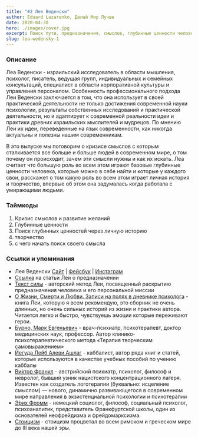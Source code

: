 ```yaml
---
title: "#2 Лея Веденски"
author: Eduard Lazarenko, Делай Мир Лучше
date: 2020-04-30
hero: ./images/cover.jpg
excerpt: Поиск пути, предназначения, смыслов, глубинные ценности человека и другое
slug: lea-wedensky-1
---
```


### Описание

Леа Веденски - израильский исследователь в области мышления, психолог, писатель, ведущая групп, индивидуальных и семейных консультаций, специалист в области корпоративной культуры и управления персоналом. Особенность профессионального подхода Леи Веденски заключается в том, что она использует в своей практической деятельности не только достижения современной науки психологии, результаты собственных исследований и практической деятельности, но и адаптирует к современной реальности идеи и практики древних израильских мыслителей и мудрецов. По мнению Леи их идеи, переведенные на язык современности, как никогда актуальны и полезны нашим современникам.

В это выпуске мы поговорим о кризисе смыслов с которым сталкивается все больше и больше людей в современном мире, о том почему он происходит, зачем эти смысли нужны и как их искать. Леа считает что большую роль во всем этом играют базовые глубинные ценности человека, которые можно в себе найти и которые у каждого свои, расскажет о том какую роль во всем этом играет личная история и творчество, впервые об этом она задумалась когда работала с умирающими людьми.

### Таймкоды

1. Кризис смыслов и развитие желаний
2. Глубинные ценности
3. Поиск глубинных ценностей через личную историю
4. творчество
5. с чего начать поиск своего смысла

### Ссылки и упоминания

- Лея Веденски [Сайт](https://wedensky.com/) | [Фейсбук](https://www.facebook.com/LeaWedensky) | [Инстаграм](https://instagram.com/leawedensky/)
- [Ссылка](https://wedensky.com/prednaznachenie) на статьи Леи о предназначении
- [Текст силы](https://wedensky.com/ectcenter/groups-seminars-expeditions/powertext) - авторский метод Леи, посвященный раскрытию предназначения человека и его персональной миссии
- [О Жизни, Смерти и Любви. Записи на полях в дневнике психолога](https://www.litres.ru/lea-vedenski-8857705/o-zhizni-smerti-i-lubvi-zapisi-na-polyah-v-dnevnike-psihologa/) - книга Леи, которую я всем рекомендую, это сборник не очень длинных, но очень сильных историй из жизни и практики автора. Читается легко и быстро, чувствуешь эмоции которые переживают герои.
- [Бурно, Марк Евгеньевич](https://ru.wikipedia.org/wiki/%D0%91%D1%83%D1%80%D0%BD%D0%BE,_%D0%9C%D0%B0%D1%80%D0%BA_%D0%95%D0%B2%D0%B3%D0%B5%D0%BD%D1%8C%D0%B5%D0%B2%D0%B8%D1%87) - врач-психиатр, психотерапевт, доктор медицинских наук, профессор. Автор клинико-психотерапевтического метода «Терапия творческим самовыражением»
- [Йегуда Лейб Алеви Ашлаг](https://ru.wikipedia.org/wiki/%D0%91%D0%B0%D0%B0%D0%BB%D1%8C-%D0%A1%D1%83%D0%BB%D0%B0%D0%BC) - каббалист, автор ряда книг и статей, которые используются в качестве учебных пособий по учению каббалы
- [Ви́ктор Франкл](https://ru.wikipedia.org/wiki/%D0%A4%D1%80%D0%B0%D0%BD%D0%BA%D0%BB,_%D0%92%D0%B8%D0%BA%D1%82%D0%BE%D1%80) - австрийский психиатр, психолог, философ и невролог, бывший узник нацистского концентрационного лагеря. Известен как создатель логотерапии (буквально: исцеление смыслом) — нового, динамично развивающегося в современном мире направления в экзистенциальной психологии и психотерапии
- [Э́рих Фромм](https://ru.wikipedia.org/wiki/%D0%A4%D1%80%D0%BE%D0%BC%D0%BC,_%D0%AD%D1%80%D0%B8%D1%85) - немецкий социолог, философ, социальный психолог, психоаналитик, представитель Франкфуртской школы, один из основателей неофрейдизма и фрейдомарксизма.
- [Стоицизм](https://www.youtube.com/watch?v=4v1QBoNI8rw) - стоицизм процветал во всем римском и греческом мире до III века нашей эры.

<!-- **Instagram:** [https://www.instagram.com/real.edos/](https://www.instagram.com/real.edos/) -->

<!-- **Facebook:** [https://www.facebook.com/eddyboylazar](https://www.facebook.com/eddyboylazar) -->
